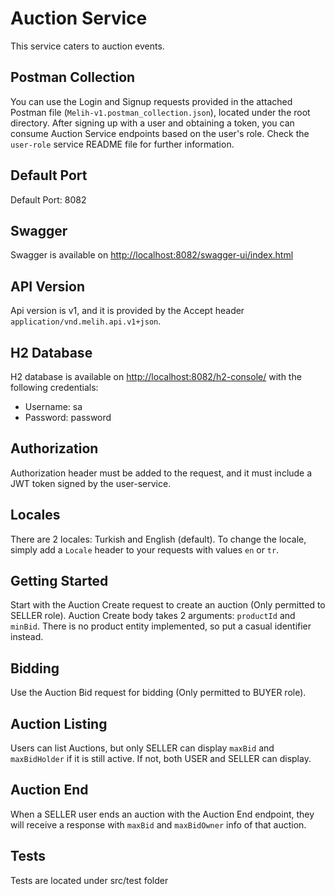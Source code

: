 # Auction Service

This service caters to auction events.

## Postman Collection
You can use the Login and Signup requests provided in the attached Postman file (`Melih-v1.postman_collection.json`), located under the root directory. After signing up with a user and obtaining a token, you can consume Auction Service endpoints based on the user's role. Check the `user-role` service README file for further information.

## Default Port
Default Port: 8082

## Swagger
Swagger is available on [http://localhost:8082/swagger-ui/index.html](http://localhost:8082/swagger-ui/index.html)

## API Version
Api version is v1, and it is provided by the Accept header `application/vnd.melih.api.v1+json`.

## H2 Database
H2 database is available on [http://localhost:8082/h2-console/](http://localhost:8082/h2-console/) with the following credentials:
- Username: sa
- Password: password

## Authorization
Authorization header must be added to the request, and it must include a JWT token signed by the user-service.

## Locales
There are 2 locales: Turkish and English (default). To change the locale, simply add a `Locale` header to your requests with values `en` or `tr`.

## Getting Started
Start with the Auction Create request to create an auction (Only permitted to SELLER role). Auction Create body takes 2 arguments: `productId` and `minBid`. There is no product entity implemented, so put a casual identifier instead.

## Bidding
Use the Auction Bid request for bidding (Only permitted to BUYER role).

## Auction Listing
Users can list Auctions, but only SELLER can display `maxBid` and `maxBidHolder` if it is still active. If not, both USER and SELLER can display.

## Auction End
When a SELLER user ends an auction with the Auction End endpoint, they will receive a response with `maxBid` and `maxBidOwner` info of that auction.

## Tests
Tests are located under src/test folder
